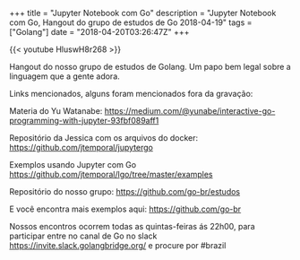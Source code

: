 +++
title = "Jupyter Notebook com Go"
description = "Jupyter Notebook com Go, Hangout do grupo de estudos de Go 2018-04-19"
tags = ["Golang"]
date = "2018-04-20T03:26:47Z"
+++

{{< youtube HluswH8r268 >}}

Hangout do nosso grupo de estudos de Golang.
Um papo bem legal sobre a linguagem que a gente adora.

Links mencionados, alguns foram mencionados fora da gravação:

Materia do Yu Watanabe:
https://medium.com/@yunabe/interactive-go-programming-with-jupyter-93fbf089aff1

Repositório da Jessica com os arquivos do docker:
https://github.com/jtemporal/jupytergo

Exemplos usando Jupyter com Go
https://github.com/jtemporal/lgo/tree/master/examples

Repositório do nosso grupo:
https://github.com/go-br/estudos

E você encontra mais exemplos aqui:
https://github.com/go-br

Nossos encontros ocorrem todas as quintas-feiras ás 22h00, para participar entre no canal de Go no slack https://invite.slack.golangbridge.org/ e procure por #brazil